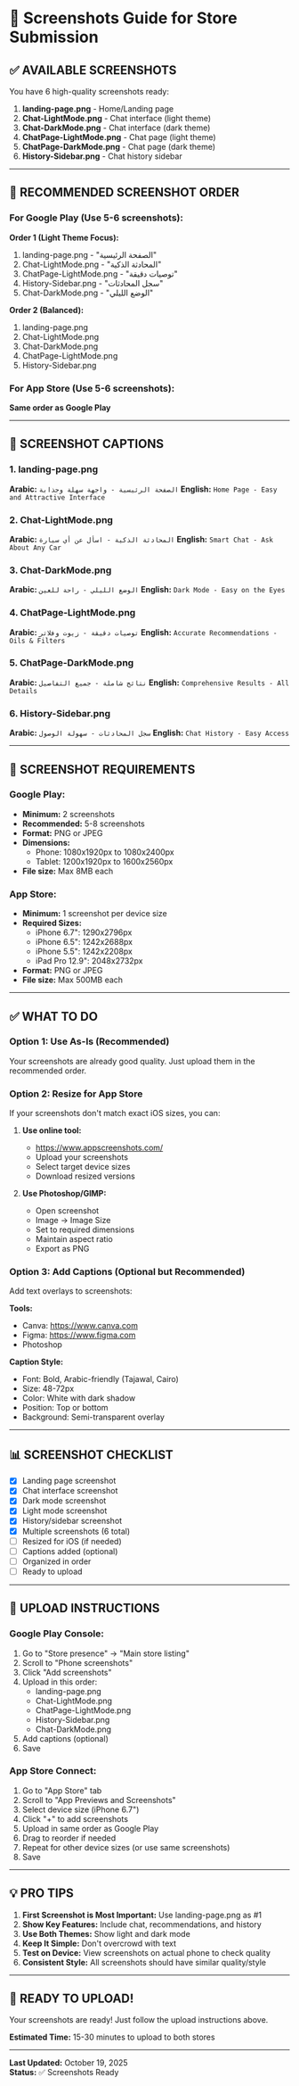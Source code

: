 # 📸 Screenshots Guide for Store Submission

## ✅ AVAILABLE SCREENSHOTS

You have 6 high-quality screenshots ready:

1. **landing-page.png** - Home/Landing page
2. **Chat-LightMode.png** - Chat interface (light theme)
3. **Chat-DarkMode.png** - Chat interface (dark theme)
4. **ChatPage-LightMode.png** - Chat page (light theme)
5. **ChatPage-DarkMode.png** - Chat page (dark theme)
6. **History-Sidebar.png** - Chat history sidebar

---

## 📱 RECOMMENDED SCREENSHOT ORDER

### For Google Play (Use 5-6 screenshots):

**Order 1 (Light Theme Focus):**
1. landing-page.png - "الصفحة الرئيسية"
2. Chat-LightMode.png - "المحادثة الذكية"
3. ChatPage-LightMode.png - "توصيات دقيقة"
4. History-Sidebar.png - "سجل المحادثات"
5. Chat-DarkMode.png - "الوضع الليلي"

**Order 2 (Balanced):**
1. landing-page.png
2. Chat-LightMode.png
3. Chat-DarkMode.png
4. ChatPage-LightMode.png
5. History-Sidebar.png

### For App Store (Use 5-6 screenshots):

**Same order as Google Play**

---

## 📝 SCREENSHOT CAPTIONS

### 1. landing-page.png
**Arabic:** `الصفحة الرئيسية - واجهة سهلة وجذابة`
**English:** `Home Page - Easy and Attractive Interface`

### 2. Chat-LightMode.png
**Arabic:** `المحادثة الذكية - اسأل عن أي سيارة`
**English:** `Smart Chat - Ask About Any Car`

### 3. Chat-DarkMode.png
**Arabic:** `الوضع الليلي - راحة للعين`
**English:** `Dark Mode - Easy on the Eyes`

### 4. ChatPage-LightMode.png
**Arabic:** `توصيات دقيقة - زيوت وفلاتر`
**English:** `Accurate Recommendations - Oils & Filters`

### 5. ChatPage-DarkMode.png
**Arabic:** `نتائج شاملة - جميع التفاصيل`
**English:** `Comprehensive Results - All Details`

### 6. History-Sidebar.png
**Arabic:** `سجل المحادثات - سهولة الوصول`
**English:** `Chat History - Easy Access`

---

## 🎨 SCREENSHOT REQUIREMENTS

### Google Play:
- **Minimum:** 2 screenshots
- **Recommended:** 5-8 screenshots
- **Format:** PNG or JPEG
- **Dimensions:** 
  - Phone: 1080x1920px to 1080x2400px
  - Tablet: 1200x1920px to 1600x2560px
- **File size:** Max 8MB each

### App Store:
- **Minimum:** 1 screenshot per device size
- **Required Sizes:**
  - iPhone 6.7": 1290x2796px
  - iPhone 6.5": 1242x2688px
  - iPhone 5.5": 1242x2208px
  - iPad Pro 12.9": 2048x2732px
- **Format:** PNG or JPEG
- **File size:** Max 500MB each

---

## ✅ WHAT TO DO

### Option 1: Use As-Is (Recommended)
Your screenshots are already good quality. Just upload them in the recommended order.

### Option 2: Resize for App Store
If your screenshots don't match exact iOS sizes, you can:

1. **Use online tool:**
   - https://www.appscreenshots.com/
   - Upload your screenshots
   - Select target device sizes
   - Download resized versions

2. **Use Photoshop/GIMP:**
   - Open screenshot
   - Image → Image Size
   - Set to required dimensions
   - Maintain aspect ratio
   - Export as PNG

### Option 3: Add Captions (Optional but Recommended)
Add text overlays to screenshots:

**Tools:**
- Canva: https://www.canva.com
- Figma: https://www.figma.com
- Photoshop

**Caption Style:**
- Font: Bold, Arabic-friendly (Tajawal, Cairo)
- Size: 48-72px
- Color: White with dark shadow
- Position: Top or bottom
- Background: Semi-transparent overlay

---

## 📊 SCREENSHOT CHECKLIST

- [x] Landing page screenshot
- [x] Chat interface screenshot
- [x] Dark mode screenshot
- [x] Light mode screenshot
- [x] History/sidebar screenshot
- [x] Multiple screenshots (6 total)
- [ ] Resized for iOS (if needed)
- [ ] Captions added (optional)
- [ ] Organized in order
- [ ] Ready to upload

---

## 🎯 UPLOAD INSTRUCTIONS

### Google Play Console:
1. Go to "Store presence" → "Main store listing"
2. Scroll to "Phone screenshots"
3. Click "Add screenshots"
4. Upload in this order:
   - landing-page.png
   - Chat-LightMode.png
   - ChatPage-LightMode.png
   - History-Sidebar.png
   - Chat-DarkMode.png
5. Add captions (optional)
6. Save

### App Store Connect:
1. Go to "App Store" tab
2. Scroll to "App Previews and Screenshots"
3. Select device size (iPhone 6.7")
4. Click "+" to add screenshots
5. Upload in same order as Google Play
6. Drag to reorder if needed
7. Repeat for other device sizes (or use same screenshots)
8. Save

---

## 💡 PRO TIPS

1. **First Screenshot is Most Important:** Use landing-page.png as #1
2. **Show Key Features:** Include chat, recommendations, and history
3. **Use Both Themes:** Show light and dark mode
4. **Keep It Simple:** Don't overcrowd with text
5. **Test on Device:** View screenshots on actual phone to check quality
6. **Consistent Style:** All screenshots should have similar quality/style

---

## 🚀 READY TO UPLOAD!

Your screenshots are ready! Just follow the upload instructions above.

**Estimated Time:** 15-30 minutes to upload to both stores

---

**Last Updated:** October 19, 2025  
**Status:** ✅ Screenshots Ready
